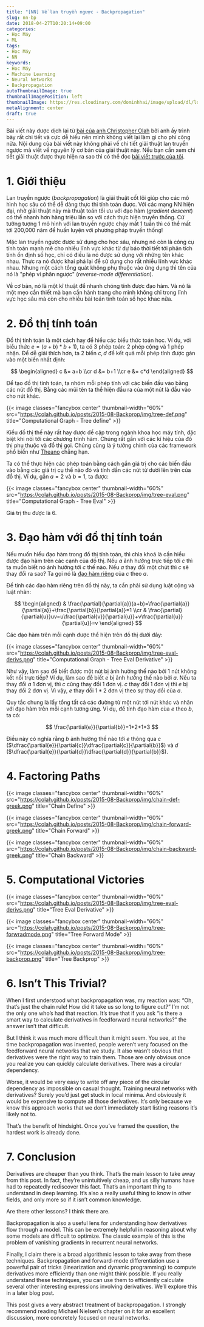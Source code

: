 ```yaml
---
title: "[NN] Về lan truyền ngược - Backpropagation"
slug: nn-bp
date: 2018-04-27T10:20:14+09:00
categories:
- Học Máy
- ML
tags:
- Học Máy
- NN
keywords:
- Học Máy
- Machine Learning
- Neural Networks
- Backpropagation
autoThumbnailImage: true
thumbnailImagePosition: left
thumbnailImage: https://res.cloudinary.com/dominhhai/image/upload/dl/logo.png
metaAlignment: center
draft: true
---
```

Bài viết này được dịch lại từ [bài của anh Christopher Olah](https://colah.github.io/posts/2015-08-Backprop/) bởi anh ấy trình bày rất chi tiết và cực dễ hiểu nên mình không viết lại làm gì cho phí công nữa.
Nội dung của bài viết này không phải về chi tiết giải thuật lan truyền ngược mà viết về nguyên lý cơ bản của giải thuật này. Nếu bạn cần xem chi tiết giải thuật được thực hiện ra sao thì có thể đọc [bài viết trước của tôi](/vi/2018/04/nn-intro/#5-lan-truyền-ngược-và-đạo-hàm).
<!--more-->

<!--toc-->

# 1. Giới thiệu
Lan truyền ngược (*backpropagation*) là giải thuật cốt lõi giúp cho các mô hình học sâu có thể dễ dàng thực thi tính toán được. Với các mạng NN hiện đại, nhờ giải thuật này mà thuật toán tối ưu với đạo hàm (*gradient descent*) có thể nhanh hơn hàng triệu lần so với cách thực hiện truyền thống. Cứ tưởng tượng 1 mô hình với lan truyền ngược chạy mất 1 tuần thì có thể mất tới 200,000 năm để huấn luyện với phương pháp truyền thống!

Mặc lan truyền ngược được sử dụng cho học sâu, nhưng nó còn là công cụ tính toán mạnh mẽ cho nhiều lĩnh vực khác từ dự báo thời tiết tới phân tích tính ổn định số học, chỉ có điều là nó được sử dụng với những tên khác nhau. Thực ra nó được khai phá lại để sử dụng cho rất nhiều lĩnh vực khác nhau. Nhưng một cách tổng quát không phụ thuộc vào ứng dụng thì tên của nó là "phép vi phân ngược" (*reverse-mode differentiation*).

Về cơ bản, nó là một kĩ thuật để nhanh chóng tính được đạo hàm. Và nó là một mẹo cần thiết mà bạn cần hành trang cho mình không chỉ trong lĩnh vực học sâu mà còn cho nhiều bài toán tính toán số học khac nữa.

# 2. Đồ thị tính toán
Đồ thị tính toán là một cách hay để hiểu các biểu thức toán học. Ví dụ, với biểu thức $e=(a+b)*b+1)$, ta có 3 phép toán: 2 phép cộng và 1 phép nhận. Để dễ giải thích hơn, ta 2 biến $c, d$ để kết quả mỗi phép tính được gán vào một biến nhất định:

$$
\begin{aligned}
c &= a+b
\\cr
d &= b+1
\\cr
e &= c*d
\end{aligned}
$$

Để tạo đồ thị tính toán, ta nhóm mỗi phép tính với các biến đầu vào bằng các nút đồ thị. Bằng các mũi tên ta thể hiện đầu ra của một nút là đầu vào cho nút khác.

{{< image classes="fancybox center" thumbnail-width="60%" src="https://colah.github.io/posts/2015-08-Backprop/img/tree-def.png" title="Computational Graph - Tree define" >}}

Kiểu đồ thị thế này rất hay được đề cập trong ngành khoa học máy tính, đặc biệt khi nói tới các chương trình hàm. Chúng rất gần với các kí hiệu của đồ thị phụ thuộc và đồ thị gọi. Chúng cũng là ý tưởng chính của các framework phổ biến như [Theano](http://deeplearning.net/software/theano/) chẳng hạn.

Ta có thể thực hiện các phép toán bằng cách gắn giá trị cho các biến đầu vào bằng các giá trị cụ thể nào đó và tính dần các nút từ dưới lên trên của đồ thị. Ví dụ, gắn $a=2$ và $b=1$, ta được:

{{< image classes="fancybox center" thumbnail-width="60%" src="https://colah.github.io/posts/2015-08-Backprop/img/tree-eval.png" title="Computational Graph - Tree Eval" >}}

Giá trị thu được là $6$.

# 3. Đạo hàm với đồ thị tính toán
Nếu muốn hiểu đạo hàm trong đồ thị tính toán, thì chìa khoá là cần hiểu được đạo hàm trên các cạnh của đồ thị. Nếu $a$ ảnh hưởng trực tiếp tới $c$ thì ta muốn biết nó ảnh hưởng tới $c$ thế nào. Nếu $a$ thay đổi một chút thì $c$ sẽ thay đổi ra sao? Ta gọi nó là [đạo hàm riêng](https://en.wikipedia.org/wiki/Partial_derivative) của $c$ theo $a$.

Để tính các đạo hàm riêng trên đồ thị này, ta cần phải sử dụng luật cộng và luật nhân:

$$
\begin{aligned}
& \frac{\partial}{\partial{a}}(a+b)=\frac{\partial{a}}{\partial{a}}+\frac{\partial{b}}{\partial{a}}=1
\\cr
& \frac{\partial}{\partial{u}}uv=u\frac{\partial{v}}{\partial{u}}+v\frac{\partial{u}}{\partial{u}}=v
\end{aligned}
$$

Các đạo hàm trên mỗi cạnh được thể hiện trên đồ thị dưới đây:

{{< image classes="fancybox center" thumbnail-width="60%" src="https://colah.github.io/posts/2015-08-Backprop/img/tree-eval-derivs.png" title="Computational Graph - Tree Eval Derivative" >}}

Như vậy, làm sao để biết được một nút bị ảnh hưởng thế nào bởi 1 nút không kết nối trực tiếp? Ví dụ, làm sao để biết $e$ bị ảnh hưởng thế nào bởi $a$. Nếu ta thay đổi $a$ 1 đơn vị, thì $c$ cũng thay đổi 1 đơn vị. $c$ thay đổi 1 đơn vị thì $e$ bị thay đổi 2 đơn vị. Vì vậy, $e$ thay đổi $1*2$ đơn vị theo sự thay đổi của $a$.

Quy tắc chung là lấy tổng tất cả các đường từ một nút tới nút khác và nhân với đạo hàm trên mỗi cạnh tương ứng. Ví dụ, để tính đạo hàm cùa $e$ theo $b$, ta có:

$$
\frac{\partial{e}}{\partial{b}}=1*2+1*3
$$

Điều này có nghĩa rằng $b$ ảnh hưởng thế nào tới $e$ thông qua $c$ ($\dfrac{\partial{e}}{\partial{c}}\dfrac{\partial{c}}{\partial{b}}$) và $d$ ($\dfrac{\partial{e}}{\partial{d}}\dfrac{\partial{d}}{\partial{b}}$).

# 4. Factoring Paths

{{< image classes="fancybox center" thumbnail-width="60%" src="https://colah.github.io/posts/2015-08-Backprop/img/chain-def-greek.png" title="Chain Define" >}}

{{< image classes="fancybox center" thumbnail-width="60%" src="https://colah.github.io/posts/2015-08-Backprop/img/chain-forward-greek.png" title="Chain Forward" >}}

{{< image classes="fancybox center" thumbnail-width="60%" src="https://colah.github.io/posts/2015-08-Backprop/img/chain-backward-greek.png" title="Chain Backward" >}}

# 5. Computational Victories

{{< image classes="fancybox center" thumbnail-width="60%" src="https://colah.github.io/posts/2015-08-Backprop/img/tree-eval-derivs.png" title="Tree Eval Derivative" >}}

{{< image classes="fancybox center" thumbnail-width="60%" src="https://colah.github.io/posts/2015-08-Backprop/img/tree-forwradmode.png" title="Tree Forward Mode" >}}

{{< image classes="fancybox center" thumbnail-width="60%" src="https://colah.github.io/posts/2015-08-Backprop/img/tree-backprop.png" title="Tree Backprop" >}}

# 6. Isn’t This Trivial?
When I first understood what backpropagation was, my reaction was: “Oh, that’s just the chain rule! How did it take us so long to figure out?” I’m not the only one who’s had that reaction. It’s true that if you ask “is there a smart way to calculate derivatives in feedforward neural networks?” the answer isn’t that difficult.

But I think it was much more difficult than it might seem. You see, at the time backpropagation was invented, people weren’t very focused on the feedforward neural networks that we study. It also wasn’t obvious that derivatives were the right way to train them. Those are only obvious once you realize you can quickly calculate derivatives. There was a circular dependency.

Worse, it would be very easy to write off any piece of the circular dependency as impossible on casual thought. Training neural networks with derivatives? Surely you’d just get stuck in local minima. And obviously it would be expensive to compute all those derivatives. It’s only because we know this approach works that we don’t immediately start listing reasons it’s likely not to.

That’s the benefit of hindsight. Once you’ve framed the question, the hardest work is already done.

# 7. Conclusion

Derivatives are cheaper than you think. That’s the main lesson to take away from this post. In fact, they’re unintuitively cheap, and us silly humans have had to repeatedly rediscover this fact. That’s an important thing to understand in deep learning. It’s also a really useful thing to know in other fields, and only more so if it isn’t common knowledge.

Are there other lessons? I think there are.

Backpropagation is also a useful lens for understanding how derivatives flow through a model. This can be extremely helpful in reasoning about why some models are difficult to optimize. The classic example of this is the problem of vanishing gradients in recurrent neural networks.

Finally, I claim there is a broad algorithmic lesson to take away from these techniques. Backpropagation and forward-mode differentiation use a powerful pair of tricks (linearization and dynamic programming) to compute derivatives more efficiently than one might think possible. If you really understand these techniques, you can use them to efficiently calculate several other interesting expressions involving derivatives. We’ll explore this in a later blog post.

This post gives a very abstract treatment of backpropagation. I strongly recommend reading Michael Nielsen’s chapter on it for an excellent discussion, more concretely focused on neural networks.


